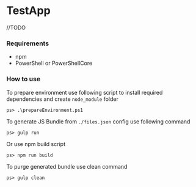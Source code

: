 # TestApp

//TODO

### Requirements
- npm
- PowerShell or PowerShellCore

### How to use

To prepare environment use following script to install required dependencies and create `node_module` folder
```
ps> .\prepareEnvironment.ps1
```
To generate JS Bundle from `./files.json` config use following command
```
ps> gulp run
```
Or use npm build script
```
ps> npm run build
```
To purge generated bundle use clean command

```
ps> gulp clean
```